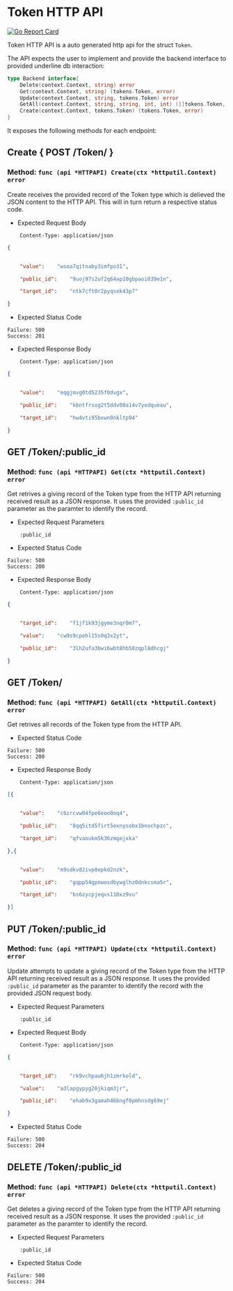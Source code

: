 Token HTTP API 
===============================

[![Go Report Card](https://goreportcard.com/badge/github.com/gokit/tenancykit/tokenset/tokens/tokenapi)](https://goreportcard.com/report/github.com/gokit/tenancykit/tokenset/tokens/tokenapi)

Token HTTP API is a auto generated http api for the struct `Token`.

The API expects the user to implement and provide the backend interface to provided underline db interaction:

```go
type Backend interface{
    Delete(context.Context, string) error
    Get(context.Context, string) (tokens.Token, error)
    Update(context.Context, string, tokens.Token) error
    GetAll(context.Context, string, string, int, int) ([]tokens.Token, int, error)
    Create(context.Context, tokens.Token) (tokens.Token, error)
}
```

It exposes the following methods for each endpoint:

## Create { POST /Token/ }
### Method: `func (api *HTTPAPI) Create(ctx *httputil.Context) error`

Create receives the provided record of the Token type which is delieved the 
JSON content to the HTTP API. This will in turn return a respective status code.

- Expected Request Body

```http
    Content-Type: application/json
```

```json
{


    "value":	"wsoa7qitnaby3imfpo31",

    "public_id":	"9uoj97s2uf2q64ap10gbpaoi039e1n",

    "target_id":	"ntk7cft0r2pyqsek43p7"

}
```

- Expected Status Code

```
Failure: 500
Success: 201
```

- Expected Response Body

```http
    Content-Type: application/json
```

```json
{


    "value":	"eqgjmvg0td5235f0dvgx",

    "public_id":	"kbntfrsog2t5ddv08a14v7yedqueau",

    "target_id":	"hw4vti95bxwn0nkltp94"

}
```

## GET /Token/:public_id
### Method: `func (api *HTTPAPI) Get(ctx *httputil.Context) error`

Get retrives a giving record of the Token type from the HTTP API returning received result as a JSON
response. It uses the provided `:public_id` parameter as the paramter to identify the record.

- Expected Request Parameters

```
    :public_id
```

- Expected Status Code

```
Failure: 500
Success: 200
```

- Expected Response Body

```http
    Content-Type: application/json
```

```json
{


    "target_id":	"f1jf1k93jgyme3nqr0m7",

    "value":	"cw9s9cpehl15s0q3x2yt",

    "public_id":	"3lh2ufa3bwi6wbt8hb50zqpl8dhcgj"

}
```

## GET /Token/
### Method: `func (api *HTTPAPI) GetAll(ctx *httputil.Context) error`

Get retrives all records of the Token type from the HTTP API.

- Expected Status Code

```
Failure: 500
Success: 200
```

- Expected Response Body

```http
    Content-Type: application/json
```

```json
[{


    "value":	"c6zrcvw04fpe6eoo0oq4",

    "public_id":	"8qq5itd5firt5exnysobx1bnochpzc",

    "target_id":	"qfvaoukm5k36zmgejxka"

},{


    "value":	"m9sdkv82ivp8epkd2nzk",

    "public_id":	"gqpp54gpnwosdbywglhz0dnkcsma5r",

    "target_id":	"bs6zycpjeqvs110xz9vu"

}]
```

## PUT /Token/:public_id
### Method: `func (api *HTTPAPI) Update(ctx *httputil.Context) error`

Update attempts to update a giving record of the Token type from the HTTP API returning received result as a JSON
response. It uses the provided `:public_id` parameter as the paramter to identify the record with the provided JSON request body.

- Expected Request Parameters

```
    :public_id
```

- Expected Request Body

```http
    Content-Type: application/json
```

```json
{


    "target_id":	"rk9vchpau6jh1zmrkold",

    "value":	"a3lapgypyg26jkiqm3jr",

    "public_id":	"ehab9x3gamah46bngf0pmhnsdg69ej"

}
```

- Expected Status Code

```
Failure: 500
Success: 204
```

## DELETE /Token/:public_id
### Method: `func (api *HTTPAPI) Delete(ctx *httputil.Context) error`

Get deletes a giving record of the Token type from the HTTP API returning received result as a JSON
response. It uses the provided `:public_id` parameter as the paramter to identify the record.

- Expected Request Parameters

```
    :public_id
```

- Expected Status Code

```
Failure: 500
Success: 204
```

